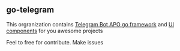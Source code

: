 ## go-telegram

This orgranization contains [Telegram Bot APO go framework](https://github.com/go-telegram/bot) and [UI components](https://github.com/go-telegram/ui) for you awesome projects

Feel to free for contribute. Make issues
